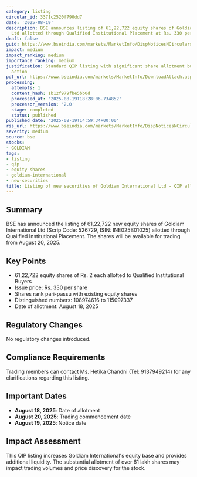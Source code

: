 ```yaml
---
category: listing
circular_id: 3371c2520f790dd7
date: '2025-08-19'
description: BSE announces listing of 61,22,722 equity shares of Goldiam International
  Ltd allotted through Qualified Institutional Placement at Rs. 330 per share.
draft: false
guid: https://www.bseindia.com/markets/MarketInfo/DispNoticesNCirculars.aspx?Noticeid={350124C7-1908-4426-B10D-EE2BC9F1514D}&noticeno=20250819-51&dt=08/19/2025&icount=51&totcount=53&flag=0
impact: medium
impact_ranking: medium
importance_ranking: medium
justification: Standard QIP listing with significant share allotment but routine corporate
  action
pdf_url: https://www.bseindia.com/markets/MarketInfo/DownloadAttach.aspx?id=20250819-51&attachedId=
processing:
  attempts: 1
  content_hash: 1b12f979fbe5bb0d
  processed_at: '2025-08-19T18:28:06.734852'
  processor_version: '2.0'
  stage: completed
  status: published
published_date: '2025-08-19T14:59:34+00:00'
rss_url: https://www.bseindia.com/markets/MarketInfo/DispNoticesNCirculars.aspx?Noticeid={350124C7-1908-4426-B10D-EE2BC9F1514D}&noticeno=20250819-51&dt=08/19/2025&icount=51&totcount=53&flag=0
severity: medium
source: bse
stocks:
- GOLDIAM
tags:
- listing
- qip
- equity-shares
- goldiam-international
- new-securities
title: Listing of new securities of Goldiam International Ltd - QIP allotment
---
```


## Summary

BSE has announced the listing of 61,22,722 new equity shares of Goldiam International Ltd (Scrip Code: 526729, ISIN: INE025B01025) allotted through Qualified Institutional Placement. The shares will be available for trading from August 20, 2025.

## Key Points

- 61,22,722 equity shares of Rs. 2 each allotted to Qualified Institutional Buyers
- Issue price: Rs. 330 per share
- Shares rank pari-passu with existing equity shares
- Distinguished numbers: 108974616 to 115097337
- Date of allotment: August 18, 2025

## Regulatory Changes

No regulatory changes introduced.

## Compliance Requirements

Trading members can contact Ms. Hetika Chandni (Tel: 9137949214) for any clarifications regarding this listing.

## Important Dates

- **August 18, 2025**: Date of allotment
- **August 20, 2025**: Trading commencement date
- **August 19, 2025**: Notice date

## Impact Assessment

This QIP listing increases Goldiam International's equity base and provides additional liquidity. The substantial allotment of over 61 lakh shares may impact trading volumes and price discovery for the stock.